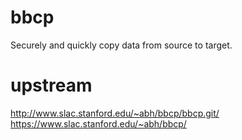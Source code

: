 # bbcp
Securely and quickly copy data from source to target.

# upstream
http://www.slac.stanford.edu/~abh/bbcp/bbcp.git/
https://www.slac.stanford.edu/~abh/bbcp/
